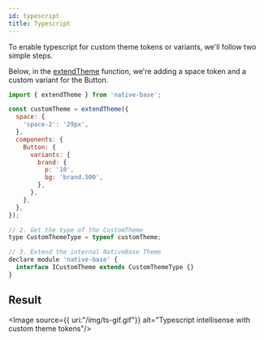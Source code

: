 ```yaml
---
id: typescript
title: Typescript
---
```


To enable typescript for custom theme tokens or variants, we'll follow two simple steps.

Below, in the [extendTheme](http://localhost:3002/customizing-theme) function, we're adding a space token and a custom variant for the Button.

```jsx
import { extendTheme } from 'native-base';

const customTheme = extendTheme({
  space: {
    'space-2': '29px',
  },
  components: {
    Button: {
      variants: {
        brand: {
          p: '10',
          bg: 'brand.500',
        },
      },
    },
  },
});

// 2. Get the type of the CustomTheme
type CustomThemeType = typeof customTheme;

// 3. Extend the internal NativeBase Theme
declare module 'native-base' {
  interface ICustomTheme extends CustomThemeType {}
}
```

## Result

<Image source={{ uri:"/img/ts-gif.gif"}} alt="Typescript intellisense with custom theme tokens"/>
